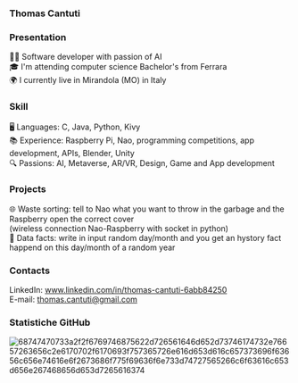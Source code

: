### **Thomas Cantuti**

<!--
**ThomasCantuti/ThomasCantuti** is a ✨ _special_ ✨ repository because its `README.md` (this file) appears on your GitHub profile.
-->

### Presentation
👨‍💻 Software developer with passion of AI  
🎓 I'm attending computer science Bachelor's from Ferrara  
🌍 I currently live in Mirandola (MO) in Italy  

### Skill
🖥️ Languages: C, Java, Python, Kivy  
📚 Experience: Raspberry Pi, Nao, programming competitions, app development, APIs, Blender, Unity  
🔍 Passions: AI, Metaverse, AR/VR, Design, Game and App development  

### Projects
🌐 Waste sorting: tell to Nao what you want to throw in the garbage and the Raspberry open the correct cover  
                  (wireless connection Nao-Raspberry with socket in python)  
🎲 Data facts: write in input random day/month and you get an hystory fact happend on this day/month of a random year  

### Contacts
LinkedIn: www.linkedin.com/in/thomas-cantuti-6abb84250  
E-mail: thomas.cantuti@gmail.com

### Statistiche GitHub

![68747470733a2f2f6769746875622d726561646d652d73746174732e76657263656c2e6170702f6170693f757365726e616d653d616c657373696f63656c656e74616e6f2673686f775f69636f6e733d74727565266c6f63616c653d656e267468656d653d7265616374](https://github.com/ThomasCantuti/ThomasCantuti/assets/96134266/ba9d1018-091b-46bf-8157-f1bf1431125f)

